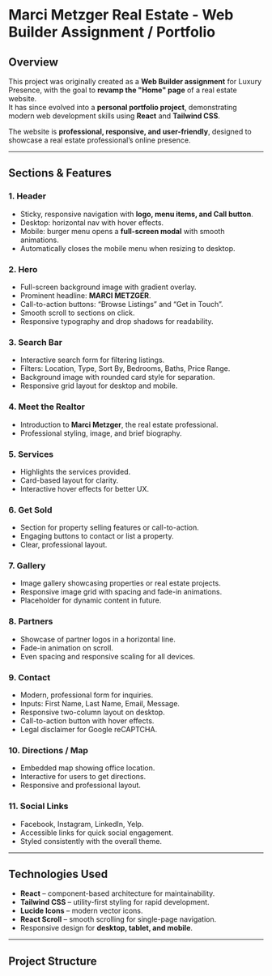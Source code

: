 # Marci Metzger Real Estate - Web Builder Assignment / Portfolio

## Overview
This project was originally created as a **Web Builder assignment** for Luxury Presence, with the goal to **revamp the "Home" page** of a real estate website.  
It has since evolved into a **personal portfolio project**, demonstrating modern web development skills using **React** and **Tailwind CSS**.

The website is **professional, responsive, and user-friendly**, designed to showcase a real estate professional’s online presence.

---

## Sections & Features

### 1. Header
- Sticky, responsive navigation with **logo, menu items, and Call button**.
- Desktop: horizontal nav with hover effects.
- Mobile: burger menu opens a **full-screen modal** with smooth animations.
- Automatically closes the mobile menu when resizing to desktop.

### 2. Hero
- Full-screen background image with gradient overlay.
- Prominent headline: **MARCI METZGER**.
- Call-to-action buttons: “Browse Listings” and “Get in Touch”.
- Smooth scroll to sections on click.
- Responsive typography and drop shadows for readability.

### 3. Search Bar
- Interactive search form for filtering listings.
- Filters: Location, Type, Sort By, Bedrooms, Baths, Price Range.
- Background image with rounded card style for separation.
- Responsive grid layout for desktop and mobile.

### 4. Meet the Realtor
- Introduction to **Marci Metzger**, the real estate professional.
- Professional styling, image, and brief biography.

### 5. Services
- Highlights the services provided.
- Card-based layout for clarity.
- Interactive hover effects for better UX.

### 6. Get Sold
- Section for property selling features or call-to-action.
- Engaging buttons to contact or list a property.
- Clear, professional layout.

### 7. Gallery
- Image gallery showcasing properties or real estate projects.
- Responsive image grid with spacing and fade-in animations.
- Placeholder for dynamic content in future.

### 8. Partners
- Showcase of partner logos in a horizontal line.
- Fade-in animation on scroll.
- Even spacing and responsive scaling for all devices.

### 9. Contact
- Modern, professional form for inquiries.
- Inputs: First Name, Last Name, Email, Message.
- Responsive two-column layout on desktop.
- Call-to-action button with hover effects.
- Legal disclaimer for Google reCAPTCHA.

### 10. Directions / Map
- Embedded map showing office location.
- Interactive for users to get directions.
- Responsive and professional layout.

### 11. Social Links
- Facebook, Instagram, LinkedIn, Yelp.
- Accessible links for quick social engagement.
- Styled consistently with the overall theme.

---

## Technologies Used
- **React** – component-based architecture for maintainability.
- **Tailwind CSS** – utility-first styling for rapid development.
- **Lucide Icons** – modern vector icons.
- **React Scroll** – smooth scrolling for single-page navigation.
- Responsive design for **desktop, tablet, and mobile**.

---

## Project Structure
